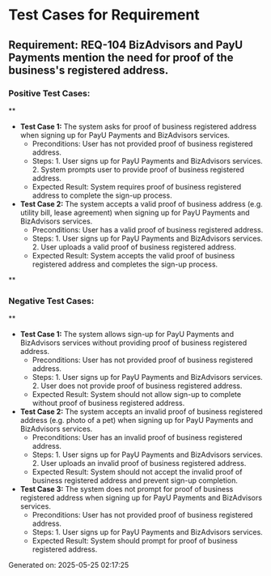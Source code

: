 # Test Cases for Requirement
## Requirement: REQ-104 BizAdvisors and PayU Payments mention the need for proof of the business's registered address.

### Positive Test Cases:
**

* **Test Case 1:** The system asks for proof of business registered address when signing up for PayU Payments and BizAdvisors services.
    * Preconditions: User has not provided proof of business registered address.
    * Steps: 1. User signs up for PayU Payments and BizAdvisors services. 2. System prompts user to provide proof of business registered address.
    * Expected Result: System requires proof of business registered address to complete the sign-up process.
* **Test Case 2:** The system accepts a valid proof of business address (e.g. utility bill, lease agreement) when signing up for PayU Payments and BizAdvisors services.
    * Preconditions: User has a valid proof of business registered address.
    * Steps: 1. User signs up for PayU Payments and BizAdvisors services. 2. User uploads a valid proof of business registered address.
    * Expected Result: System accepts the valid proof of business registered address and completes the sign-up process.

**

### Negative Test Cases:
**

* **Test Case 1:** The system allows sign-up for PayU Payments and BizAdvisors services without providing proof of business registered address.
    * Preconditions: User has not provided proof of business registered address.
    * Steps: 1. User signs up for PayU Payments and BizAdvisors services. 2. User does not provide proof of business registered address.
    * Expected Result: System should not allow sign-up to complete without proof of business registered address.
* **Test Case 2:** The system accepts an invalid proof of business registered address (e.g. photo of a pet) when signing up for PayU Payments and BizAdvisors services.
    * Preconditions: User has an invalid proof of business registered address.
    * Steps: 1. User signs up for PayU Payments and BizAdvisors services. 2. User uploads an invalid proof of business registered address.
    * Expected Result: System should not accept the invalid proof of business registered address and prevent sign-up completion.
* **Test Case 3:** The system does not prompt for proof of business registered address when signing up for PayU Payments and BizAdvisors services.
    * Preconditions: User has not provided proof of business registered address.
    * Steps: 1. User signs up for PayU Payments and BizAdvisors services.
    * Expected Result: System should prompt for proof of business registered address.

Generated on: 2025-05-25 02:17:25
